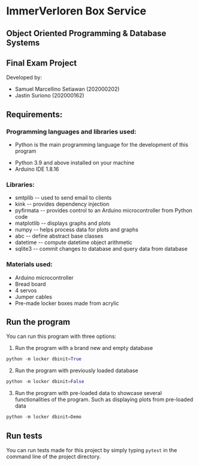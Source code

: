 # ImmerVerloren Box Service
## Object Oriented Programming & Database Systems
## Final Exam Project

Developed by:
- Samuel Marcellino Setiawan (202000202)
- Jastin Suriono (202000162)

## Requirements:
### Programming languages and libraries used:
- Python is the main programming language for the development of this program

* Python 3.9 and above installed on your machine
* Arduino IDE 1.8.16

### Libraries:
* smtplib -- used to send email to clients
* kink -- provides dependency injection
* pyfirmata -- provides control to an Arduino microcontroller from Python code
* matplotlib -- displays graphs and plots
* numpy -- helps process data for plots and graphs
* abc -- define abstract base classes
* datetime -- compute datetime object arithmetic
* sqlite3 -- commit changes to database and query data from database

### Materials used:
* Arduino microcontroller
* Bread board
* 4 servos
* Jumper cables
* Pre-made locker boxes made from acrylic

## Run the program
You can run this program with three options:
1. Run the program with a brand new and empty database
```python
python -m locker dbinit=True
```

2. Run the program with previously loaded database
```python
python -m locker dbinit=False
```

3. Run the program with pre-loaded data to showcase several functionalities of the program.
Such as displaying plots from pre-loaded data
```python
python -m locker dbinit=Demo
```

## Run tests
You can run tests made for this project by simply typing
```pytest```
in the command line of the project directory.
